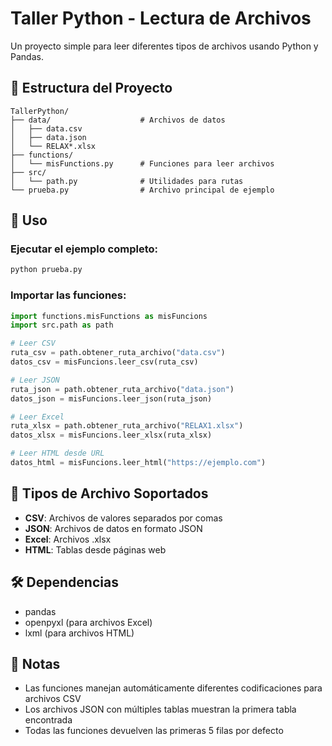 # Taller Python - Lectura de Archivos

Un proyecto simple para leer diferentes tipos de archivos usando Python y Pandas.

## 📁 Estructura del Proyecto

```
TallerPython/
├── data/                    # Archivos de datos
│   ├── data.csv
│   ├── data.json
│   └── RELAX*.xlsx
├── functions/
│   └── misFunctions.py      # Funciones para leer archivos
├── src/
│   └── path.py              # Utilidades para rutas
└── prueba.py                # Archivo principal de ejemplo
```

## 🚀 Uso

### Ejecutar el ejemplo completo:
```bash
python prueba.py
```

### Importar las funciones:
```python
import functions.misFunctions as misFuncions
import src.path as path

# Leer CSV
ruta_csv = path.obtener_ruta_archivo("data.csv")
datos_csv = misFuncions.leer_csv(ruta_csv)

# Leer JSON
ruta_json = path.obtener_ruta_archivo("data.json")
datos_json = misFuncions.leer_json(ruta_json)

# Leer Excel
ruta_xlsx = path.obtener_ruta_archivo("RELAX1.xlsx")
datos_xlsx = misFuncions.leer_xlsx(ruta_xlsx)

# Leer HTML desde URL
datos_html = misFuncions.leer_html("https://ejemplo.com")
```

## 📄 Tipos de Archivo Soportados

- **CSV**: Archivos de valores separados por comas
- **JSON**: Archivos de datos en formato JSON
- **Excel**: Archivos .xlsx
- **HTML**: Tablas desde páginas web

## 🛠️ Dependencias

- pandas
- openpyxl (para archivos Excel)
- lxml (para archivos HTML)

## 📝 Notas

- Las funciones manejan automáticamente diferentes codificaciones para archivos CSV
- Los archivos JSON con múltiples tablas muestran la primera tabla encontrada
- Todas las funciones devuelven las primeras 5 filas por defecto
